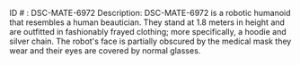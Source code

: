 ID # : DSC-MATE-6972
Description: DSC-MATE-6972 is a robotic humanoid that resembles a human beautician. They stand at 1.8 meters in height and are outfitted in fashionably frayed clothing; more specifically, a hoodie and silver chain. The robot's face is partially obscured by the medical mask they wear and their eyes are covered by normal glasses.